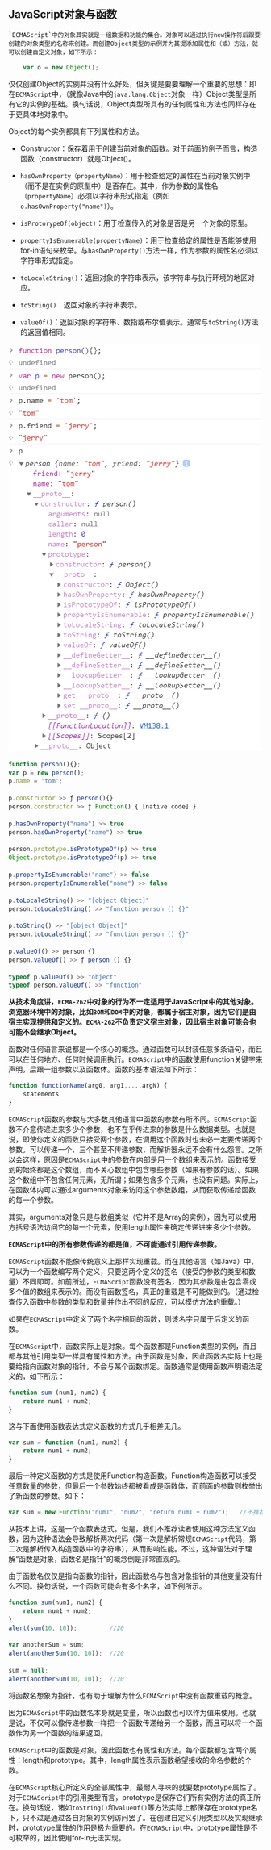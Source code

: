 ## JavaScript对象与函数

    `ECMAScript`中的对象其实就是一组数据和功能的集合。对象可以通过执行new操作符后跟要创建的对象类型的名称来创建。而创建Object类型的示例并为其提添加属性和（或）方法，就可以创建自定义对象，如下所示：

```javascript
	var o = new Object();
```

​	仅仅创建Object的实例并没有什么好处，但关键是要要理解一个重要的思想：即在`ECMAScript`中，（就像Java中的`java.lang.Object`对象一样）Object类型是所有它的实例的基础。换句话说，Object类型所具有的任何属性和方法也同样存在于更具体地对象中。

Object的每个实例都具有下列属性和方法。

- Constructor：保存着用于创建当前对象的函数。对于前面的例子而言，构造函数（constructor）就是Object()。

- `hasOwnProperty（propertyName）`：用于检查给定的属性在当前对象实例中（而不是在实例的原型中）是否存在。其中，作为参数的属性名（`propertyName`）必须以字符串形式指定（例如：`o.hasOwnProperty("name")`）。

- `isProtorypeOf(object)`：用于检查传入的对象是否是另一个对象的原型。

- `propertyIsEnumerable(propertyName)`：用于检查给定的属性是否能够使用for-in语句来枚举。与`hasOwnProperty()`方法一样，作为参数的属性名必须以字符串形式指定。

- `toLocaleString()`：返回对象的字符串表示，该字符串与执行环境的地区对应。

- `toString()`：返回对象的字符串表示。

- `valueOf()`：返回对象的字符串、数指或布尔值表示。通常与`toString()`方法的返回值相同。

  

![image1](https://github.com/BufferedStream/cs-learning-notes/blob/master/notes/images/js%E5%AF%B9%E8%B1%A1%E4%B8%8E%E5%87%BD%E6%95%B01.png)

```javascript
function person(){};
var p = new person();
p.name = 'tom';

p.constructor >> ƒ person(){}
person.constructor >> ƒ Function() { [native code] }

p.hasOwnProperty("name") >> true
person.hasOwnProperty("name") >> true

person.prototype.isPrototypeOf(p) >> true
Object.prototype.isPrototypeOf(p) >> true

p.propertyIsEnumerable("name") >> false
person.propertyIsEnumerable("name") >> false

p.toLocaleString() >> "[object Object]"
person.toLocaleString() >> "function person () {}"

p.toString() >> "[object Object]"
person.toLocaleString() >> "function person () {}"

p.valueOf() >> person {} 
person.valueOf() >> ƒ person () {}

typeof p.valueOf() >> "object"
typeof person.valueOf() >> "function"
```



**从技术角度讲，`ECMA-262`中对象的行为不一定适用于JavaScript中的其他对象。浏览器环境中的对象，比如`BOM`和`DOM`中的对象，都属于宿主对象，因为它们是由宿主实现提供和定义的。`ECMA-262`不负责定义宿主对象，因此宿主对象可能会也可能不会继承Object。**



函数对任何语言来说都是一个核心的概念。通过函数可以封装任意多条语句，而且可以在任何地方、任何时候调用执行。`ECMAScript`中的函数使用function关键字来声明，后跟一组参数以及函数体。函数的基本语法如下所示：

```js
function functionName(arg0, arg1,...,argN) {
	statements
}
```

`ECMAScript`函数的参数与大多数其他语言中函数的参数有所不同。`ECMAScript`函数不介意传递进来多少个参数，也不在乎传进来的参数是什么数据类型。也就是说，即使你定义的函数只接受两个参数，在调用这个函数时也未必一定要传递两个参数。可以传递一个、三个甚至不传递参数，而解析器永远不会有什么怨言。之所以会这样，原因是`ECMAScript`中的参数在内部是用一个数组来表示的。函数接受到的始终都是这个数组，而不关心数组中包含哪些参数（如果有参数的话）。如果这个数组中不包含任何元素，无所谓；如果包含多个元素，也没有问题。实际上，在函数体内可以通过arguments对象来访问这个参数数组，从而获取传递给函数的每一个参数。

其实，arguments对象只是与数组类似（它并不是Array的实例），因为可以使用方括号语法访问它的每一个元素，使用length属性来确定传递进来多少个参数。



**`ECMAScript`中的所有参数传递的都是值，不可能通过引用传递参数。**



`ECMAScript`函数不能像传统意义上那样实现重载。而在其他语言（如Java）中，可以为一个函数编写两个定义，只要这两个定义的签名（接受的参数的类型和数量）不同即可。如前所述，`ECMAScript`函数没有签名，因为其参数是由包含零或多个值的数组来表示的。而没有函数签名，真正的重载是不可能做到的。（通过检查传入函数中参数的类型和数量并作出不同的反应，可以模仿方法的重载。）

如果在`ECMAScript`中定义了两个名字相同的函数，则该名字只属于后定义的函数。



在`ECMAScript`中，函数实际上是对象。每个函数都是Function类型的实例，而且都与其他引用类型一样具有属性和方法。由于函数是对象，因此函数名实际上也是要给指向函数对象的指针，不会与某个函数绑定。函数通常是使用函数声明语法定义的，如下所示：

```js
function sum (num1, num2) {
	return num1 + num2;
}
```

这与下面使用函数表达式定义函数的方式几乎相差无几。

```js
var sum = function (num1, num2) {
	return num1 + num2;
}
```

最后一种定义函数的方式是使用Function构造函数。Function构造函数可以接受任意数量的参数，但最后一个参数始终都被看成是函数体，而前面的参数则枚举出了新函数的参数。如下：

```js
var sum = new Function("num1", "num2", "return num1 + num2");	//不推荐
```

从技术上讲，这是一个函数表达式。但是，我们不推荐读者使用这种方法定义函数，因为这种语法会导致解析两次代码（第一次是解析常规`ECMAScript`代码，第二次是解析传入构造函数中的字符串），从而影响性能。不过，这种语法对于理解“函数是对象，函数名是指针”的概念倒是非常直观的。

由于函数名仅仅是指向函数的指针，因此函数名与包含对象指针的其他变量没有什么不同。换句话说，一个函数可能会有多个名字，如下例所示。

```js
function sum(num1, num2) {
	return num1 + num2;
}
alert(sum(10, 10));			//20

var anotherSum = sum;
alert(anotherSum(10, 10));	//20

sum = null;
alert(anotherSum(10, 10));	//20
```

将函数名想象为指针，也有助于理解为什么`ECMAScript`中没有函数重载的概念。



因为`ECMAScript`中的函数名本身就是变量，所以函数也可以作为值来使用。也就是说，不仅可以像传递参数一样把一个函数传递给另一个函数，而且可以将一个函数作为另一个函数的结果返回。



`ECMAScript`中的函数是对象，因此函数也有属性和方法。每个函数都包含两个属性：length和prototype。其中，length属性表示函数希望接收的命名参数的个数。

在`ECMAScript`核心所定义的全部属性中，最耐人寻味的就要数prototype属性了。对于`ECMAScript`中的引用类型而言，prototype是保存它们所有实例方法的真正所在。换句话说，诸如`toString()`和`valueOf()`等方法实际上都保存在prototype名下，只不过是通过各自对象的实例访问罢了。在创建自定义引用类型以及实现继承时，prototype属性的作用是极为重要的。在`ECMAScript`中，prototype属性是不可枚举的，因此使用for-in无法实现。

